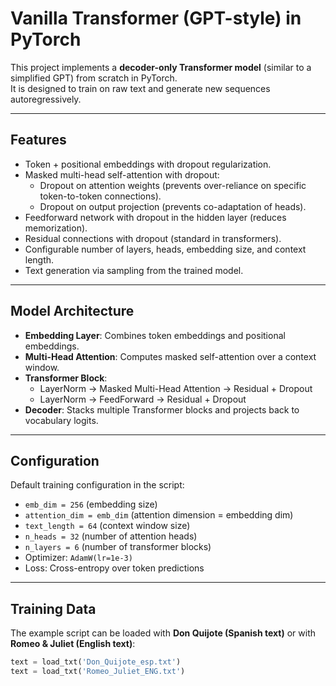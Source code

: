 # Vanilla Transformer (GPT-style) in PyTorch

This project implements a **decoder-only Transformer model** (similar to a simplified GPT) from scratch in PyTorch.  
It is designed to train on raw text and generate new sequences autoregressively.

---

## Features
- Token + positional embeddings with dropout regularization.
- Masked multi-head self-attention with dropout:
  - Dropout on attention weights (prevents over-reliance on specific token-to-token connections).
  - Dropout on output projection (prevents co-adaptation of heads).
- Feedforward network with dropout in the hidden layer (reduces memorization).
- Residual connections with dropout (standard in transformers).
- Configurable number of layers, heads, embedding size, and context length.
- Text generation via sampling from the trained model.

---

##  Model Architecture
- **Embedding Layer**: Combines token embeddings and positional embeddings.  
- **Multi-Head Attention**: Computes masked self-attention over a context window.  
- **Transformer Block**:  
  - LayerNorm → Masked Multi-Head Attention → Residual + Dropout  
  - LayerNorm → FeedForward → Residual + Dropout  
- **Decoder**: Stacks multiple Transformer blocks and projects back to vocabulary logits.

---

##  Configuration
Default training configuration in the script:
- `emb_dim = 256` (embedding size)  
- `attention_dim = emb_dim` (attention dimension = embedding dim)  
- `text_length = 64` (context window size)  
- `n_heads = 32` (number of attention heads)  
- `n_layers = 6` (number of transformer blocks)  
- Optimizer: `AdamW(lr=1e-3)`  
- Loss: Cross-entropy over token predictions  

---

##  Training Data
The example script can be loaded with **Don Quijote (Spanish text)** or with **Romeo & Juliet (English text)**:  
```python
text = load_txt('Don_Quijote_esp.txt')
text = load_txt('Romeo_Juliet_ENG.txt')